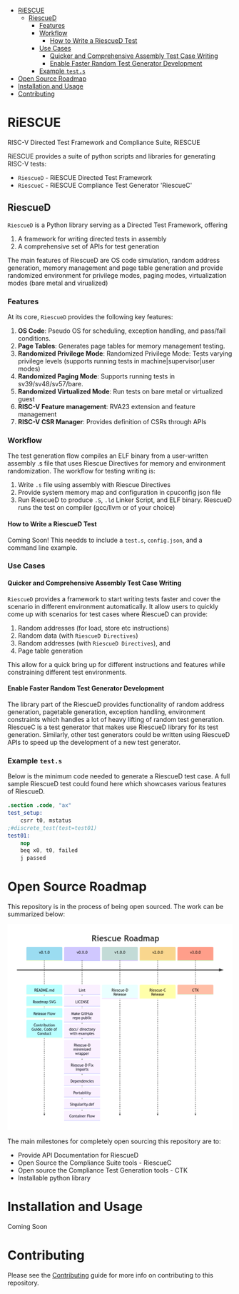 - [RiESCUE](#riescue)
  * [RiescueD](#riescued)
    + [Features](#features)
    + [Workflow](#workflow)
      - [How to Write a RiescueD Test](#how-to-write-a-riescued-test)
    + [Use Cases](#use-cases)
      - [Quicker and Comprehensive Assembly Test Case Writing](#quicker-and-comprehensive-assembly-test-case-writing)
      - [Enable Faster Random Test Generator Development](#enable-faster-random-test-generator-development)
    + [Example `test.s`](#example-tests)
- [Open Source Roadmap](#open-source-roadmap)
- [Installation and Usage](#installation-and-usage)
- [Contributing](#contributing)



# RiESCUE
RISC-V Directed Test Framework and Compliance Suite, RiESCUE

RiESCUE provides a suite of python scripts and libraries for generating RISC-V tests:
* `RiescueD` - RiESCUE Directed Test Framework
* `RiescueC` - RiESCUE Compliance Test Generator 'RiescueC'


## RiescueD
`RiescueD` is a Python library serving as a Directed Test Framework, offering

1. A framework for writing directed tests in assembly
2. A comprehensive set of APIs for test generation

The main features of RiescueD are OS code simulation, random address generation, memory management and page table generation and provide randomized environment for privilege modes, paging modes, virtualization modes (bare metal and virualized)

### Features
At its core, `RiescueD` provides the following key features:

1. **OS Code**: Pseudo OS for scheduling, exception handling, and pass/fail conditions.
2. **Page Tables**: Generates page tables for memory management testing.
3. **Randomized Privilege Mode**: Randomized Privilege Mode: Tests varying privilege levels (supports running tests in machine|supervisor|user modes)
4. **Randomized Paging Mode**: Supports running tests in sv39/sv48/sv57/bare.
5. **Randomized Virtualized Mode**: Run tests on bare metal or virtualized guest
6. **RISC-V Feature management**: RVA23 extension and feature management
7. **RISC-V CSR Manager**: Provides definition of CSRs through APIs


### Workflow
The test generation flow compiles an ELF binary from a user-written assembly .s file that uses Riescue Directives for memory and environment randomization. The workflow for testing writing is:

1. Write `.s` file using assembly with Riescue Directives
2. Provide system memory map and configuration in cpuconfig json file
3. Run RiescueD to produce `.S`, `.ld` Linker Script, and ELF binary. RiescueD runs the test on compiler (gcc/llvm or of your choice)

#### How to Write a RiescueD Test
Coming Soon!
This needds to include a `test.s`, `config.json`, and a command line example.

### Use Cases
#### Quicker and Comprehensive Assembly Test Case Writing
`RiescueD`  provides a framework to start writing tests faster and cover the scenario in different environment automatically. It allow users to quickly come up with scenarios for test cases where RiescueD can provide:

1. Random addresses (for load, store etc instructions)
2. Random data (with `RiescueD Directives`)
3. Random addresses (with `RiescueD Directives`), and
4. Page table generation

This allow for a quick bring up for different instructions and features while constraining different test environments.

#### Enable Faster Random Test Generator Development
The library part of the RiescueD provides functionality of random address generation, pagetable generation, exception handling, environment constraints which handles a lot of heavy lifting of random test generation. RiescueC is a test generator that makes use RiescueD library for its test generation. Similarly, other test generators could be written using RiescueD APIs to speed up the development of a new test generator.



### Example `test.s`
Below is the minimum code needed to generate a RiescueD test case. A full sample RiescueD test could found here which showcases various features of RiescueD.
```s
.section .code, "ax"
test_setup:
    csrr t0, mstatus
;#discrete_test(test=test01)
test01:
    nop
    beq x0, t0, failed
    j passed
```


# Open Source Roadmap
This repository is in the process of being open sourced. The work can be summarized below:

![Riescue Open Source Roadmap](docs/images/Roadmap.png "Roadmap")

The main milestones for completely open sourcing this repository are to:
- Provide API Documentation for RiescueD
- Open Source the Compliance Suite tools - RiescueC
- Open source the Compliance Test Generation tools - CTK
- Installable python library


# Installation and Usage
Coming Soon


# Contributing
Please see the [Contributing](.github/CONTRIBUTING.md) guide for more info on contributing to this repository.